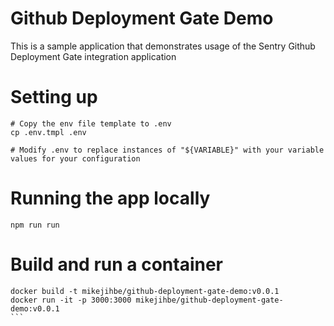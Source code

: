 # Github Deployment Gate Demo

This is a sample application that demonstrates usage of the Sentry Github Deployment Gate integration application

# Setting up

```
# Copy the env file template to .env
cp .env.tmpl .env

# Modify .env to replace instances of "${VARIABLE}" with your variable values for your configuration
```

# Running the app locally

`npm run run`

# Build and run a container
````
docker build -t mikejihbe/github-deployment-gate-demo:v0.0.1
docker run -it -p 3000:3000 mikejihbe/github-deployment-gate-demo:v0.0.1
```